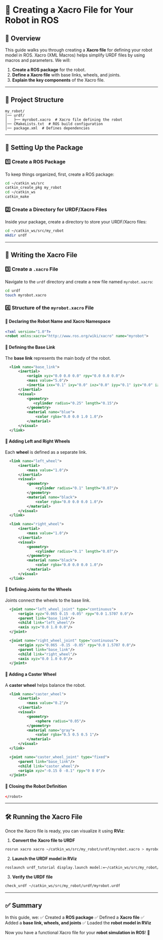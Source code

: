 # 🚀 Creating a Xacro File for Your Robot in ROS

## 📌 Overview
This guide walks you through creating a **Xacro file** for defining your robot model in ROS. Xacro (XML Macros) helps simplify URDF files by using macros and parameters. We will:

1. **Create a ROS package** for the robot.
2. **Define a Xacro file** with base links, wheels, and joints.
3. **Explain the key components** of the Xacro file.

---

## 📂 Project Structure
```
my_robot/
│── urdf/
│   ├── myrobot.xacro  # Xacro file defining the robot
│── CMakeLists.txt  # ROS build configuration
│── package.xml  # Defines dependencies
```

---

## 🔧 Setting Up the Package
### 1️⃣ Create a ROS Package
To keep things organized, first, create a ROS package:
```bash
cd ~/catkin_ws/src
catkin_create_pkg my_robot
cd ~/catkin_ws
catkin_make
```

### 2️⃣ Create a Directory for URDF/Xacro Files
Inside your package, create a directory to store your URDF/Xacro files:
```bash
cd ~/catkin_ws/src/my_robot
mkdir urdf
```

---

## 📝 Writing the Xacro File
### 3️⃣ Create a `.xacro` File
Navigate to the `urdf` directory and create a new file named `myrobot.xacro`:
```bash
cd urdf
touch myrobot.xacro
```

### 4️⃣ Structure of the `myrobot.xacro` File

#### 📌 Declaring the Robot Name and Xacro Namespace
```xml
<?xml version="1.0"?>
<robot xmlns:xacro="http://www.ros.org/wiki/xacro" name="myrobot">
```

#### 📌 Defining the Base Link
The **base link** represents the main body of the robot.
```xml
  <link name="base_link">
      <inertial>
          <origin xyz="0.0 0.0 0.0" rpy="0.0 0.0 0.0"/>
          <mass value="5.0"/>
          <inertia ixx="0.1" ixy="0.0" ixz="0.0" iyy="0.1" iyz="0.0" izz="0.1"/>
      </inertial>
      <visual>
          <geometry>
             <cylinder radius="0.25" length="0.15"/>
          </geometry>
          <material name="blue">
              <color rgba="0.0 0.0 1.0 1.0"/>
          </material>
      </visual>
  </link>
```

#### 📌 Adding Left and Right Wheels
Each **wheel** is defined as a separate link.
```xml
  <link name="left_wheel">
      <inertial>
          <mass value="1.0"/>
      </inertial>
      <visual>
          <geometry>
              <cylinder radius="0.1" length="0.07"/>
          </geometry>
          <material name="black">
              <color rgba="0.0 0.0 0.0 1.0"/>
          </material>
      </visual>
  </link>

  <link name="right_wheel">
      <inertial>
          <mass value="1.0"/>
      </inertial>
      <visual>
          <geometry>
              <cylinder radius="0.1" length="0.07"/>
          </geometry>
          <material name="black">
              <color rgba="0.0 0.0 0.0 1.0"/>
          </material>
      </visual>
  </link>
```

#### 📌 Defining Joints for the Wheels
Joints connect the wheels to the base link.
```xml
  <joint name="left_wheel_joint" type="continuous">
      <origin xyz="0.065 0.15 -0.05" rpy="0.0 1.5707 0.0"/>
      <parent link="base_link"/>
      <child link="left_wheel"/>
      <axis xyz="0.0 1.0 0.0"/>
  </joint>

  <joint name="right_wheel_joint" type="continuous">
      <origin xyz="0.065 -0.15 -0.05" rpy="0.0 1.5707 0.0"/>
      <parent link="base_link"/>
      <child link="right_wheel"/>
      <axis xyz="0.0 1.0 0.0"/>
  </joint>
```

#### 📌 Adding a Caster Wheel
A **caster wheel** helps balance the robot.
```xml
  <link name="caster_wheel">
      <inertial>
          <mass value="0.2"/>
      </inertial>
      <visual>
          <geometry>
              <sphere radius="0.05"/>
          </geometry>
          <material name="gray">
              <color rgba="0.5 0.5 0.5 1"/>
          </material>
      </visual>
  </link>

  <joint name="caster_wheel_joint" type="fixed">
      <parent link="base_link"/>
      <child link="caster_wheel"/>
      <origin xyz="-0.15 0 -0.1" rpy="0 0 0"/>
  </joint>
```

#### 📌 Closing the Robot Definition
```xml
</robot>
```

---

## 🛠️ Running the Xacro File
Once the Xacro file is ready, you can visualize it using **RViz**:

1. **Convert the Xacro file to URDF**
```bash
rosrun xacro xacro ~/catkin_ws/src/my_robot/urdf/myrobot.xacro > myrobot.urdf
```

2. **Launch the URDF model in RViz**
```bash
roslaunch urdf_tutorial display.launch model:=~/catkin_ws/src/my_robot/urdf/myrobot.urdf
```

3. **Verify the URDF file**
```bash
check_urdf ~/catkin_ws/src/my_robot/urdf/myrobot.urdf
```

---

## ✅ Summary
In this guide, we:
✅ Created a **ROS package**
✅ Defined a **Xacro file**
✅ Added a **base link, wheels, and joints**
✅ Loaded the **robot model in RViz**

Now you have a functional Xacro file for your **robot simulation in ROS**! 🎉

